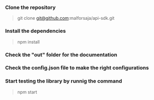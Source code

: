 ### Clone the repository
> git clone git@github.com:malforsaja/api-sdk.git

### Install the dependencies
> npm install

### Check the "out" folder for the documentation

### Check the config.json file to make the right configurations

### Start testing the library by runnig the command
> npm start